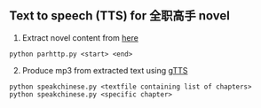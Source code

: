 ## Text to speech (TTS) for 全职高手 novel

1. Extract novel content from [here](http://quanzhigaoshou.booksrc.net/)
```shell
python parhttp.py <start> <end>
``` 

2. Produce mp3 from extracted text using [gTTS](https://github.com/pndurette/gTTS)
```shell
python speakchinese.py <textfile containing list of chapters> 
python speakchinese.py <specific chapter>
```
